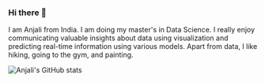 ### Hi there 👋

I am Anjali from India. I am doing my master's in Data Science. I really enjoy communicating valuable insights about data using visualization and predicting real-time information using various models. Apart from data, I like hiking, going to the gym, and painting.

![Anjali's GitHub stats](https://github-readme-stats.vercel.app/api?username=ianjali&show_icons=true&theme=radical)
